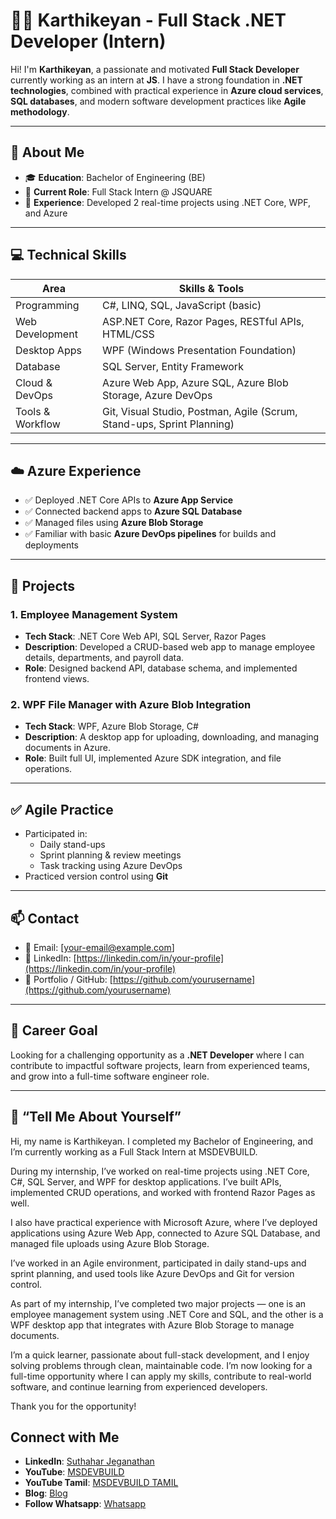 # 👨‍💻 Karthikeyan - Full Stack .NET Developer (Intern)

Hi! I'm **Karthikeyan**, a passionate and motivated **Full Stack Developer** currently working as an intern at **JS**. I have a strong foundation in **.NET technologies**, combined with practical experience in **Azure cloud services**, **SQL databases**, and modern software development practices like **Agile methodology**.

---

## 🧾 About Me

- 🎓 **Education**: Bachelor of Engineering (BE)
- 💼 **Current Role**: Full Stack Intern @ JSQUARE
- 🔧 **Experience**: Developed 2 real-time projects using .NET Core, WPF, and Azure

---

## 💻 Technical Skills

| Area               | Skills & Tools                                                                 |
|--------------------|---------------------------------------------------------------------------------|
| Programming        | C#, LINQ, SQL, JavaScript (basic)                                              |
| Web Development    | ASP.NET Core, Razor Pages, RESTful APIs, HTML/CSS                             |
| Desktop Apps       | WPF (Windows Presentation Foundation)                                          |
| Database           | SQL Server, Entity Framework                                                   |
| Cloud & DevOps     | Azure Web App, Azure SQL, Azure Blob Storage, Azure DevOps                    |
| Tools & Workflow   | Git, Visual Studio, Postman, Agile (Scrum, Stand-ups, Sprint Planning)         |

---

## ☁️ Azure Experience

- ✅ Deployed .NET Core APIs to **Azure App Service**
- ✅ Connected backend apps to **Azure SQL Database**
- ✅ Managed files using **Azure Blob Storage**
- ✅ Familiar with basic **Azure DevOps pipelines** for builds and deployments

---

## 🚀 Projects

### 1. **Employee Management System**
- **Tech Stack**: .NET Core Web API, SQL Server, Razor Pages
- **Description**: Developed a CRUD-based web app to manage employee details, departments, and payroll data.
- **Role**: Designed backend API, database schema, and implemented frontend views.

### 2. **WPF File Manager with Azure Blob Integration**
- **Tech Stack**: WPF, Azure Blob Storage, C#
- **Description**: A desktop app for uploading, downloading, and managing documents in Azure.
- **Role**: Built full UI, implemented Azure SDK integration, and file operations.

---

## ✅ Agile Practice

- Participated in:
  - Daily stand-ups
  - Sprint planning & review meetings
  - Task tracking using Azure DevOps
- Practiced version control using **Git**

---

## 📫 Contact

- 📧 Email: [your-email@example.com]
- 💼 LinkedIn: [https://linkedin.com/in/your-profile](https://linkedin.com/in/your-profile)
- 📁 Portfolio / GitHub: [https://github.com/yourusername](https://github.com/yourusername)

---

## 🎯 Career Goal

Looking for a challenging opportunity as a **.NET Developer** where I can contribute to impactful software projects, learn from experienced teams, and grow into a full-time software engineer role.

---
## 🎤 “Tell Me About Yourself” 

Hi, my name is Karthikeyan. I completed my Bachelor of Engineering, and I’m currently working as a Full Stack Intern at MSDEVBUILD.

During my internship, I’ve worked on real-time projects using .NET Core, C#, SQL Server, and WPF for desktop applications. I’ve built APIs, implemented CRUD operations, and worked with frontend Razor Pages as well.

I also have practical experience with Microsoft Azure, where I’ve deployed applications using Azure Web App, connected to Azure SQL Database, and managed file uploads using Azure Blob Storage.

I’ve worked in an Agile environment, participated in daily stand-ups and sprint planning, and used tools like Azure DevOps and Git for version control.

As part of my internship, I’ve completed two major projects — one is an employee management system using .NET Core and SQL, and the other is a WPF desktop app that integrates with Azure Blob Storage to manage documents.

I’m a quick learner, passionate about full-stack development, and I enjoy solving problems through clean, maintainable code. I’m now looking for a full-time opportunity where I can apply my skills, contribute to real-world software, and continue learning from experienced developers.

Thank you for the opportunity!


## Connect with Me
- **LinkedIn**: [Suthahar Jeganathan](https://www.linkedin.com/in/jssuthahar/)
- **YouTube**: [MSDEVBUILD](https://www.youtube.com/@MSDEVBUILD)
- **YouTube Tamil**: [MSDEVBUILD TAMIL](https://www.youtube.com/@MSDEVBUILDTamil)
- **Blog**: [Blog](https://www.msdevbuild.com/)
- **Follow Whatsapp**: [Whatsapp](https://www.whatsapp.com/channel/0029Va5j2rHEFeXcTlUhQB0J)

